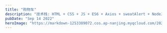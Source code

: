 ```yaml
---
title: "购物车"
description: "技术栈: HTML + CSS + JS + ES6 + Axios + sweatAlert + NodeJS + MongoDB + Koa2"
pubDate: "Sep 14 2022"
heroImage: "https://markdown-1253389072.cos.ap-nanjing.myqcloud.com/202309221359255.png"
---
```


